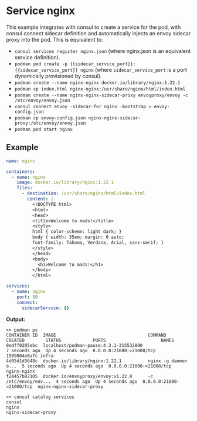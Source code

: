 # Service nginx

This example integrates with consul to create a service for the pod, with consul connect sidecar definition and automatically injects an envoy sidecar proxy into the pod. This is equivalent to:

- `consul services register nginx.json` (where nginx.json is an equivalent service definition).
- `podman pod create -p {{sidecar_service_port}}:{{sidecar_service_port}} nginx` (where `sidecar_service_port` is a port dynamically provisioned by consul).
- `podman create --name nginx-nginx docker.io/library/nginx:1.22.1`
- `podman cp index.html nginx-nginx:/usr/share/nginx/html/index.html`
- `podman create --name nginx-nginx-sidecar-proxy envoyproxy/envoy -c /etc/envoy/envoy.json`
- `consul connect envoy -sidecar-for nginx -bootstrap > envoy-config.json`
- `podman cp envoy-config.json nginx-nginx-sidecar-proxy:/etc/envoy/envoy.json`
- `podman pod start nginx`

## Example

```yaml
name: nginx

containers:
  - name: nginx
    image: docker.io/library/nginx:1.22.1
    files:
      - destination: /usr/share/nginx/html/index.html
        content: |
          <!DOCTYPE html>
          <html>
          <head>
          <title>Welcome to mads!</title>
          <style>
          html { color-scheme: light dark; }
          body { width: 35em; margin: 0 auto;
          font-family: Tahoma, Verdana, Arial, sans-serif; }
          </style>
          </head>
          <body>
            <h1>Welcome to mads!</h1>
          </body>
          </html>

services:
  - name: nginx
    port: 80
    connect:
      sidecarService: {}
```

**Output:**

```
>> podman ps
CONTAINER ID  IMAGE                                   COMMAND               CREATED        STATUS            PORTS                     NAMES
9edff0205ebc  localhost/podman-pause:4.3.1-315532800                        7 seconds ago  Up 4 seconds ago  0.0.0.0:21000->21000/tcp  1509804e0a7c-infra
4d05d1d3648c  docker.io/library/nginx:1.22.1          nginx -g daemon o...  5 seconds ago  Up 4 seconds ago  0.0.0.0:21000->21000/tcp  nginx-nginx
f24457b82105  docker.io/envoyproxy/envoy:v1.22.8      -c /etc/envoy/env...  4 seconds ago  Up 4 seconds ago  0.0.0.0:21000->21000/tcp  nginx-nginx-sidecar-proxy

>> consul catalog services
consul
nginx
nginx-sidecar-proxy
```
